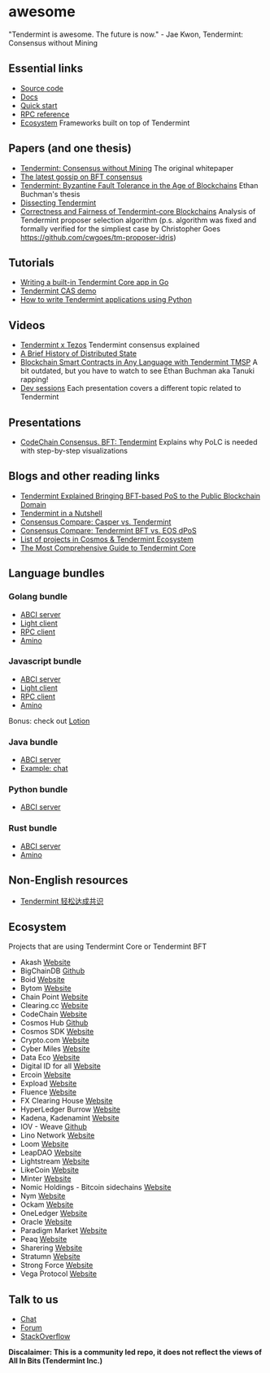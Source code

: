 # awesome

"Tendermint is awesome. The future is now." - Jae Kwon, Tendermint: Consensus without Mining

## Essential links

- [Source code](https://github.com/tendermint/tendermint/)
- [Docs](https://tendermint.com/docs/)
- [Quick start](https://tendermint.com/docs/introduction/quick-start.html)
- [RPC reference](https://tendermint.com/rpc/)
- [Ecosystem](https://tendermint.com/ecosystem) Frameworks built on top of Tendermint

## Papers (and one thesis)

- [Tendermint: Consensus without Mining](https://cdn.relayto.com/media/files/LPgoWO18TCeMIggJVakt_tendermint.pdf) The original whitepaper
- [The latest gossip on BFT consensus](https://arxiv.org/abs/1807.04938)
- [Tendermint: Byzantine Fault Tolerance in the Age of Blockchains](https://allquantor.at/blockchainbib/pdf/buchman2016tendermint.pdf) Ethan Buchman's thesis
- [Dissecting Tendermint](https://arxiv.org/abs/1809.09858)
- [Correctness and Fairness of Tendermint-core Blockchains](https://arxiv.org/abs/1805.08429) Analysis of Tendermint proposer selection algorithm (p.s. algorithm was fixed and formally verified for the simpliest case by Christopher Goes https://github.com/cwgoes/tm-proposer-idris)

## Tutorials

- [Writing a built-in Tendermint Core app in Go](https://blog.cosmos.network/writing-a-built-in-tendermint-core-app-in-go-a52f3a35ec09)
- [Tendermint CAS demo](https://github.com/6thc/tendermint-cas-demo)
- [How to write Tendermint applications using Python](https://medium.com/coinmonks/how-to-write-tendermint-applications-using-python-d8dde304e339)

## Videos

- [Tendermint x Tezos](https://www.youtube.com/watch?v=7L01IxKlVu0) Tendermint consensus explained
- [A Brief History of Distributed State](https://www.youtube.com/watch?v=ocLp8AL8acQ)
- [Blockchain Smart Contracts in Any Language with Tendermint TMSP](https://www.youtube.com/watch?v=9krAQzN6tbc) A bit outdated, but you have to watch to see Ethan Buchman aka Tanuki rapping!
- [Dev sessions](https://www.youtube.com/watch?v=YBZjecfjeIk&list=PLdQIb0qr3pnBbG5ZG-0gr3zM86_s8Rpqv) Each presentation covers a different topic related to Tendermint

## Presentations

- [CodeChain Consensus. BFT: Tendermint](https://docs.google.com/presentation/d/1k0CbJQBHoMJkuOXdAKHFw9dcaXES_3dFYnCp1I1bm2M/edit) Explains why PoLC is needed with step-by-step visualizations

## Blogs and other reading links

- [Tendermint Explained Bringing BFT-based PoS to the Public Blockchain Domain](https://blog.cosmos.network/tendermint-explained-bringing-bft-based-pos-to-the-public-blockchain-domain-f22e274a0fdb)
- [Tendermint in a Nutshell](https://blog.cosmos.network/tendermint-in-a-nutshell-39d9f7f66ad7)
- [Consensus Compare: Casper vs. Tendermint](https://blog.cosmos.network/consensus-compare-casper-vs-tendermint-6df154ad56ae)
- [Consensus Compare: Tendermint BFT vs. EOS dPoS](https://blog.cosmos.network/consensus-compare-tendermint-bft-vs-eos-dpos-46c5bca7204b)
- [List of projects in Cosmos & Tendermint Ecosystem](https://forum.cosmos.network/t/list-of-projects-in-cosmos-tendermint-ecosystem/243)
- [The Most Comprehensive Guide to Tendermint Core](https://blockgeeks.com/guides/ultimate-guide-tendermint/)


## Language bundles

### Golang bundle

- [ABCI server](https://godoc.org/github.com/tendermint/tendermint/abci/server)
- [Light client](https://godoc.org/github.com/tendermint/tendermint/lite)
- [RPC client](https://godoc.org/github.com/tendermint/tendermint/rpc/client)
- [Amino](https://github.com/tendermint/go-amino)

### Javascript bundle

- [ABCI server](https://github.com/tendermint/js-abci)
- [Light client](https://github.com/nomic-io/js-tendermint)
- [RPC client](https://github.com/nomic-io/js-tendermint)
- [Amino](https://github.com/cybercongress/js-amino)

Bonus: check out [Lotion](https://github.com/nomic-io/lotion)

### Java bundle

- [ABCI server](https://github.com/jTendermint/jabci)
- [Example: chat](https://github.com/wolfposd/TMChat)

### Python bundle

- [ABCI server](https://github.com/davebryson/py-abci)

### Rust bundle

- [ABCI server](https://github.com/tendermint/rust-abci)
- [Amino](https://github.com/tendermint/amino_rs)

## Non-English resources

- [Tendermint 轻松达成共识](https://www.youtube.com/watch?v=c6eoPPunVVA)

## Ecosystem

Projects that are using Tendermint Core or Tendermint BFT

- Akash [Website](https://akash.network/)
- BigChainDB [Github](https://github.com/bigchaindb/bigchaindb)
- Boid [Website](https://www.boid.com/)
- Bytom [Website](https://bytom.io/)
- Chain Point [Website](https://chainpoint.org/)
- Clearing.cc [Website](https://www.clearing.cc/)
- CodeChain [Website](https://codechain.io/)
- Cosmos Hub [Github](https://github.com/cosmos/gaia)
- Cosmos SDK [Website](https://cosmos.network/)
- Crypto.com [Website](https://crypto.com/)
- Cyber Miles [Website](https://www.cybermiles.io/en-us/)
- Data Eco [Website](https://data.eco/)
- Digital ID for all [Website](https://www.digitalid.or.th/)
- Ercoin [Website](https://ercoin.tech/)
- Expload [Website](https://expload.com/en)
- Fluence [Website](https://fluence.network/)
- FX Clearing House [Website](https://fxclr.com/#)
- HyperLedger Burrow [Website](https://www.hyperledger.org/projects/hyperledger-burrow)
- Kadena, Kadenamint [Website](https://kadena.io/en/)
- IOV - Weave [Github](https://github.com/iov-one/weave)
- Lino Network [Website](https://lino.network/)
- Loom [Website](https://loomx.io/)
- LeapDAO [Website](https://leapdao.org/)
- Lightstream [Website](https://www.lightstreams.network/)
- LikeCoin [Website](https://like.co/)
- Minter [Website](https://www.minter.network)
- Nomic Holdings - Bitcoin sidechains [Website](https://nomic.io/)
- Nym [Website](https://nymtech.net/)
- Ockam [Website](https://www.ockam.io/)
- OneLedger [Website](https://www.oneledger.io/)
- Oracle [Website](https://www.oracle.com/index.html)
- Paradigm Market [Website](https://paradigm.market/)
- Peaq [Website](https://peaq.io/)
- Sharering [Website](https://sharering.network/en)
- Stratumn [Website](https://stratumn.com/)
- Strong Force [Website](https://www.strongforce.io/)
- Vega Protocol [Website](https://vegaprotocol.io/)

## Talk to us

- [Chat](https://riot.im/app/#/room/#tendermint:matrix.org)
- [Forum](https://forum.cosmos.network/c/tendermint)
- [StackOverflow](https://stackoverflow.com/questions/tagged/tendermint)

**Discalaimer: This is a community led repo, it does not reflect the views of All In Bits (Tendermint Inc.)**
